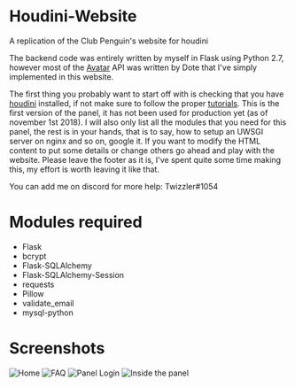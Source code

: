 # Houdini-Website
A replication of the Club Penguin's website for houdini

The backend code was entirely written by myself in Flask using Python 2.7, however most of the [Avatar](https://github.com/Times-0/Avatar/blob/master/Avatar.py) API was written by Dote that I've simply implemented in this website.

The first thing you probably want to start off with is checking that you have [houdini](https://github.com/Solero/Houdini) installed, if not make sure to follow the proper [tutorials](https://solero.github.io).
This is the first version of the panel, it has not been used for production yet (as of november 1st 2018). I will also only list all the modules that you need for this panel, the rest is in your hands, that is to say, how to setup an UWSGI server on nginx and so on, google it.
If you want to modify the HTML content to put some details or change others go ahead and play with the website.
Please leave the footer as it is, I've spent quite some time making this, my effort is worth leaving it like that.

You can add me on discord for more help: Twizzler#1054

# Modules required

  - Flask
  - bcrypt
  - Flask-SQLAlchemy
  - Flask-SQLAlchemy-Session
  - requests
  - Pillow
  - validate_email
  - mysql-python

# Screenshots
![Home](https://imgur.com/owdz7g4 "Home")
![FAQ](https://imgur.com/4PC5xBr "FAQ")
![Panel Login](https://imgur.com/nnegUCk "Panel Login")
![Inside the panel](https://imgur.com/5xAEXhq "Inside the panel")
